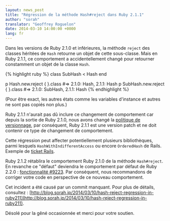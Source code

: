 ```yaml
---
layout: news_post
title: "Régression de la méthode Hash#reject dans Ruby 2.1.1"
author: "sorah"
translator: "Geoffrey Roguelon"
date: 2014-03-10 14:00:00 +0000
lang: fr
---
```


Dans les versions de Ruby 2.1.0 et inférieures, la méthode `reject` des classes
héritées de `Hash` retourne un objet de cette sous-classe. Mais en Ruby 2.1.1,
ce comportement a accidentellement changé pour retourner constamment un objet de
la classe `Hash`.

{% highlight ruby %}
class SubHash < Hash
end

p Hash.new.reject { }.class
#=> 2.1.0: Hash, 2.1.1: Hash
p SubHash.new.reject { }.class
#=> 2.1.0: SubHash, 2.1.1: Hash
{% endhighlight %}

(Pour être exact, les autres états comme les variables d'instance et autres ne
sont pas copiés non plus.)

Ruby 2.1.1 n'aurait pas dû inclure ce changement de comportement car depuis la
sortie de Ruby 2.1.0, nous avons changé la
[politique de versionnage](https://www.ruby-lang.org/fr/news/2013/12/21/ruby-version-policy-changes-with-2-1-0/),
par conséquent, Ruby 2.1.1 est une version patch et ne doit contenir ce type
de changement de comportement.

Cette régression peut affecter potentiellement plusieurs bibliothèques, parmi
lesquels `HashWithIndifferentAccess` ou encore `OrderedHash` de Rails.
Exemple de
[ticket Rails](https://github.com/rails/rails/issues/14188).

Ruby 2.1.2 rétablira le comportement Ruby 2.1.0 de la méthode `Hash#reject`.
En revanche ce "défaut" deviendra le comportement par défaut de Ruby 2.2.0 :
[fonctionnalité #9223](https://bugs.ruby-lang.org/issues/9223).
Par conséquent, nous recommandons de corriger votre code en perspective de
ce nouveau comportement.

Cet incident a été causé par un commit manquant. Pour plus de détails, consultez :
[http://blog.sorah.jp/2014/03/10/hash-reject-regression-in-ruby211](http://blog.sorah.jp/2014/03/10/hash-reject-regression-in-ruby211).

Désolé pour la gêné occasionnée et merci pour votre soutien.
